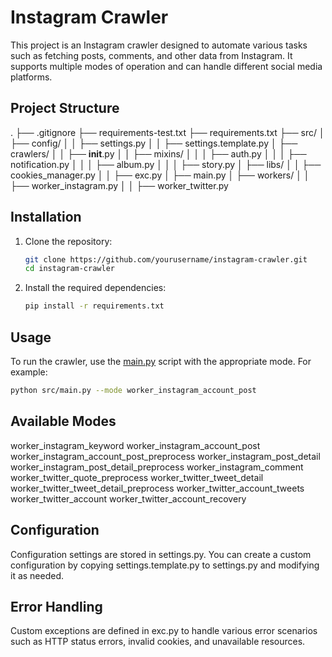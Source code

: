 # Instagram Crawler

This project is an Instagram crawler designed to automate various tasks such as fetching posts, comments, and other data from Instagram. It supports multiple modes of operation and can handle different social media platforms.

## Project Structure
. ├── .gitignore
  ├── requirements-test.txt
  ├── requirements.txt
  ├── src/ 
  │ ├── config/ 
  │ │ ├── settings.py 
  │ │ ├── settings.template.py 
  │ ├── crawlers/ 
  │ │ ├── __init__.py 
  │ │ ├── mixins/ 
  │ │ │ ├── auth.py 
  │ │ │ ├── notification.py 
  │ │ │ ├── album.py 
  │ │ │ ├── story.py 
  │ ├── libs/ 
  │ │ ├── cookies_manager.py 
  │ │ ├── exc.py 
  │ ├── main.py 
  │ ├── workers/ 
  │ │ ├── worker_instagram.py 
  │ │ ├── worker_twitter.py 

## Installation

1. Clone the repository:
    ```sh
    git clone https://github.com/yourusername/instagram-crawler.git
    cd instagram-crawler
    ```

2. Install the required dependencies:
    ```sh
    pip install -r requirements.txt
    ```

## Usage

To run the crawler, use the [main.py](http://_vscodecontentref_/11) script with the appropriate mode. For example:

```sh
python src/main.py --mode worker_instagram_account_post
```

## Available Modes
worker_instagram_keyword
worker_instagram_account_post
worker_instagram_account_post_preprocess
worker_instagram_post_detail
worker_instagram_post_detail_preprocess
worker_instagram_comment
worker_twitter_quote_preprocess
worker_twitter_tweet_detail
worker_twitter_tweet_detail_preprocess
worker_twitter_account_tweets
worker_twitter_account
worker_twitter_account_recovery


## Configuration
Configuration settings are stored in settings.py. You can create a custom configuration by copying settings.template.py to settings.py and modifying it as needed.

## Error Handling
Custom exceptions are defined in exc.py to handle various error scenarios such as HTTP status errors, invalid cookies, and unavailable resources.